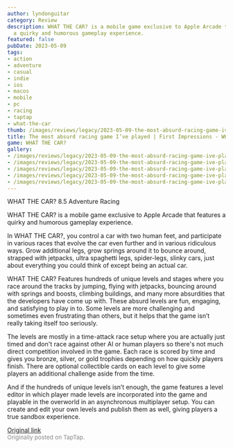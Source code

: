 ```yaml
---
author: lyndonguitar
category: Review
description: WHAT THE CAR? is a mobile game exclusive to Apple Arcade that features
  a quirky and humorous gameplay experience.
featured: false
pubDate: 2023-05-09
tags:
- action
- adventure
- casual
- indie
- ios
- macos
- mobile
- pc
- racing
- taptap
- what-the-car
thumb: /images/reviews/legacy/2023-05-09-the-most-absurd-racing-game-ive-played--first-impressions---what-the-car-0.avif
title: The most absurd racing game I’ve played | First Impressions - WHAT THE CAR?
game: WHAT THE CAR?
gallery:
- /images/reviews/legacy/2023-05-09-the-most-absurd-racing-game-ive-played--first-impressions---what-the-car-0.avif
- /images/reviews/legacy/2023-05-09-the-most-absurd-racing-game-ive-played--first-impressions---what-the-car-1.avif
- /images/reviews/legacy/2023-05-09-the-most-absurd-racing-game-ive-played--first-impressions---what-the-car-2.avif
- /images/reviews/legacy/2023-05-09-the-most-absurd-racing-game-ive-played--first-impressions---what-the-car-3.avif
- /images/reviews/legacy/2023-05-09-the-most-absurd-racing-game-ive-played--first-impressions---what-the-car-4.avif
---
```

WHAT THE CAR?
8.5
Adventure
Racing

WHAT THE CAR? is a mobile game exclusive to Apple Arcade that features a quirky and humorous gameplay experience.

In WHAT THE CAR?, you control a car with two human feet, and participate in various races that evolve the car even further and in various ridiculous ways. Grow additional legs, grow springs around it to bounce around, strapped with jetpacks, ultra spaghetti legs, spider-legs, slinky cars, just about everything you could think of except being an actual car.

WHAT THE CAR? Features hundreds of unique levels and stages where you race around the tracks by jumping, flying with jetpacks, bouncing around with springs and boosts, climbing buildings, and many more absurdities that the developers have come up with. These absurd levels are fun, engaging, and satisfying to play in to. Some levels are more challenging and sometimes even frustrating than others, but it helps that the game isn’t really taking itself too seriously.

The levels are mostly in a time-attack race setup where you are actually just timed and don't race against other AI or human players so there's not much direct competition involved in the game. Each race is scored by time and gives you bronze, silver, or gold trophies depending on how quickly players finish. There are optional collectible cards on each level to give some players an additional challenge aside from the time.

And if the hundreds of unique levels isn’t enough, the game features a level editor in which player made levels are incorporated into the game and playable in the overworld in an asynchronous multiplayer setup. You can create and edit your own levels and publish them as well, giving players a true sandbox experience.

[Original link](https://www.taptap.io/post/5385920)<br><span style="font-size: 0.95em; color: #888;">Originally posted on TapTap.</span>